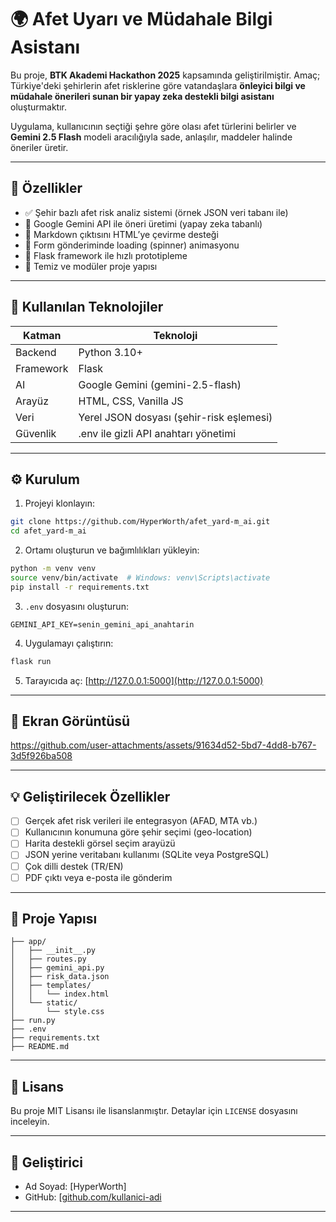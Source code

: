 # 🌍 Afet Uyarı ve Müdahale Bilgi Asistanı

Bu proje, **BTK Akademi Hackathon 2025** kapsamında geliştirilmiştir. Amaç; Türkiye'deki şehirlerin afet risklerine göre vatandaşlara **önleyici bilgi ve müdahale önerileri sunan bir yapay zeka destekli bilgi asistanı** oluşturmaktır.

Uygulama, kullanıcının seçtiği şehre göre olası afet türlerini belirler ve **Gemini 2.5 Flash** modeli aracılığıyla sade, anlaşılır, maddeler halinde öneriler üretir.

---

## 🚀 Özellikler

- ✅ Şehir bazlı afet risk analiz sistemi (örnek JSON veri tabanı ile)
- 🤖 Google Gemini API ile öneri üretimi (yapay zeka tabanlı)
- 💬 Markdown çıktısını HTML’ye çevirme desteği
- 🔁 Form gönderiminde loading (spinner) animasyonu
- 🧠 Flask framework ile hızlı prototipleme
- 📁 Temiz ve modüler proje yapısı

---

## 🔧 Kullanılan Teknolojiler

| Katman | Teknoloji |
|--------|-----------|
| Backend | Python 3.10+ |
| Framework | Flask |
| AI | Google Gemini (gemini-2.5-flash) |
| Arayüz | HTML, CSS, Vanilla JS |
| Veri | Yerel JSON dosyası (şehir-risk eşlemesi) |
| Güvenlik | .env ile gizli API anahtarı yönetimi |

---

## ⚙️ Kurulum

1. Projeyi klonlayın:
```bash
git clone https://github.com/HyperWorth/afet_yard-m_ai.git
cd afet_yard-m_ai
````

2. Ortamı oluşturun ve bağımlılıkları yükleyin:

```bash
python -m venv venv
source venv/bin/activate  # Windows: venv\Scripts\activate
pip install -r requirements.txt
```

3. `.env` dosyasını oluşturun:

```
GEMINI_API_KEY=senin_gemini_api_anahtarin
```

4. Uygulamayı çalıştırın:

```bash
flask run
```

5. Tarayıcıda aç: [http://127.0.0.1:5000](http://127.0.0.1:5000)

---

## 📸 Ekran Görüntüsü
 
https://github.com/user-attachments/assets/91634d52-5bd7-4dd8-b767-3d5f926ba508


---

## 💡 Geliştirilecek Özellikler

* [ ] Gerçek afet risk verileri ile entegrasyon (AFAD, MTA vb.)
* [ ] Kullanıcının konumuna göre şehir seçimi (geo-location)
* [ ] Harita destekli görsel seçim arayüzü
* [ ] JSON yerine veritabanı kullanımı (SQLite veya PostgreSQL)
* [ ] Çok dilli destek (TR/EN)
* [ ] PDF çıktı veya e-posta ile gönderim

---

## 📁 Proje Yapısı


```
├── app/
│   ├── __init__.py
│   ├── routes.py
│   ├── gemini_api.py
│   ├── risk_data.json
│   ├── templates/
│   │   └── index.html
│   └── static/
│       └── style.css
├── run.py
├── .env
├── requirements.txt
├── README.md
```

---

## 📄 Lisans

Bu proje MIT Lisansı ile lisanslanmıştır. Detaylar için `LICENSE` dosyasını inceleyin.

---

## 👤 Geliştirici

* Ad Soyad: \[HyperWorth]
* GitHub: [[github.com/kullanici-adi](https://github.com/HyperWorth)


---

